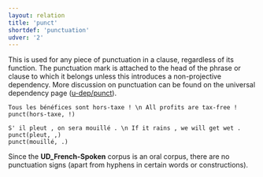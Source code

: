 ```yaml
---
layout: relation
title: 'punct'
shortdef: 'punctuation'
udver: '2'
---
```


This is used for any piece of punctuation in a clause, regardless of its function.
The punctuation mark is attached to the head of the phrase or clause to which it belongs unless this introduces a non-projective dependency.
More discussion on punctuation can be found on the universal dependency page ([u-dep/punct]()).

~~~ sdparse
Tous les bénéfices sont hors-taxe ! \n All profits are tax-free !
punct(hors-taxe, !)
~~~

~~~ sdparse
S' il pleut , on sera mouillé . \n If it rains , we will get wet .
punct(pleut, ,)
punct(mouillé, .)
~~~

Since the **UD_French-Spoken** corpus is an oral corpus, there are no punctuation signs (apart from hyphens in certain words or constructions).
<!-- Interlanguage links updated Po lis 14 15:35:44 CET 2022 -->
